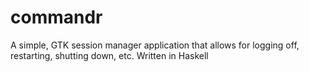 # commandr
A simple, GTK session manager application that allows for logging off, restarting, shutting down, etc. Written in Haskell
